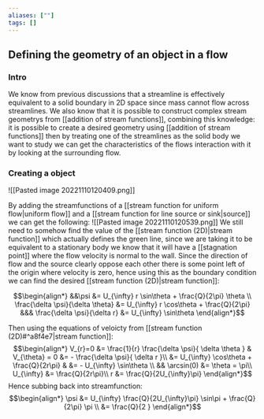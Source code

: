 ```yaml
---
aliases: [""]
tags: []
---
```


## Defining the geometry of an object in a flow
### Intro
We know from previous discussions that a streamline is effectively equivalent to a solid boundary in 2D space since mass cannot flow across streamlines. We also know that it is possible to construct complex stream geometrys from [[addition of stream functions]], combining this knowledge: it is possible to create a desired geometry using [[addition of stream functions]] then by treating one of the streamlines as the solid body we want to study we can get the characteristics of the flows interaction with it by looking at the surrounding flow.

### Creating a object

![[Pasted image 20221110120409.png]]

By adding the streamfunctions of a [[stream function for uniform flow|uniform flow]] and a [[stream function for line source or sink|source]] we can get the following:
![[Pasted image 20221110120539.png]]
We still need to somehow find the value of the [[stream function (2D)|stream function]] which actually defines the green line, since we are taking it to be equivalent to a stationary body we know that it will have a [[stagnation point]] where the flow velocity is normal to the wall. Since the direction of flow and the source clearly oppose each other there is some point left of the origin where velocity is zero, hence using this as the boundary condition we can find the desired [[stream function (2D)|stream function]]:

$$\begin{align*}
&&\psi &= U_{\infty} r \sin\theta + \frac{Q}{2\pi} \theta \\
\frac{\delta \psi}{\delta \theta} &= U_{\infty} r \cos\theta + \frac{Q}{2\pi} &&& \frac{\delta \psi}{\delta r} &= U_{\infty}   \sin\theta 
\end{align*}$$

Then using the equations of veloicty from [[stream function (2D)#^a8f4e7|stream function]]:
$$\begin{align*}
 V_{r}=0 &= \frac{1}{r} \frac{\delta \psi}{ \delta \theta } &  V_{\theta} = 0 &= - \frac{\delta \psi}{ \delta r }\\
&=  U_{\infty}   \cos\theta + \frac{Q}{2r\pi} & &= - U_{\infty}   \sin\theta \\
&& \arcsin(0) &= \theta = \pi\\
U_{\infty} &= \frac{Q}{2r\pi}\\
r &= \frac{Q}{2U_{\infty}\pi}
\end{align*}$$
Hence subbing back into streamfunction:
$$\begin{align*}
\psi &= U_{\infty}  \frac{Q}{2U_{\infty}\pi} \sin\pi + \frac{Q}{2\pi} \pi \\
&=   \frac{Q}{2 } 
\end{align*}$$

